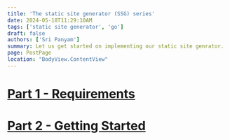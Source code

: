 ```yaml
---
title: 'The static site generator (SSG) series'
date: 2024-05-18T11:29:10AM
tags: ['static site generator', 'go']
draft: false
authors: ['Sri Panyam']
summary: Let us get started on implementing our static site genrator.
page: PostPage
location: "BodyView.ContentView"
---
```


# [Part 1 - Requirements](./requirements)
# [Part 2 - Getting Started](./getting-started)
